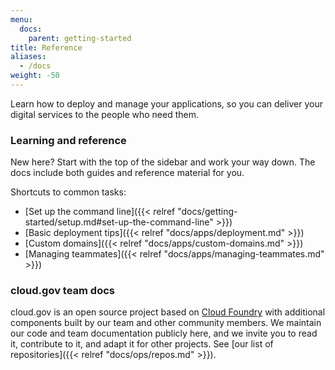 ```yaml
---
menu:
  docs:
    parent: getting-started
title: Reference
aliases:
  - /docs
weight: -50
---
```


Learn how to deploy and manage your applications, so you can deliver your digital services to the people who need them.

### Learning and reference

New here? Start with the top of the sidebar and work your way down. The docs include both guides and reference material for you.

Shortcuts to common tasks:

* [Set up the command line]({{< relref "docs/getting-started/setup.md#set-up-the-command-line" >}})
* [Basic deployment tips]({{< relref "docs/apps/deployment.md" >}})
* [Custom domains]({{< relref "docs/apps/custom-domains.md" >}})
* [Managing teammates]({{< relref "docs/apps/managing-teammates.md" >}})

### cloud.gov team docs

cloud.gov is an open source project based on [Cloud Foundry](https://www.cloudfoundry.org/) with additional components built by our team and other community members. We maintain our code and team documentation publicly here, and we invite you to read it, contribute to it, and adapt it for other projects. See [our list of repositories]({{< relref "docs/ops/repos.md" >}}).
